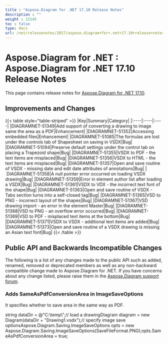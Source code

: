 ```yaml
---
title : "Aspose.Diagram for .NET 17.10 Release Notes" 
description : "" 
weight : 12145 
toc : false
type: docs
url: /net/releasenotes/2017/aspose.diagram+for+.net+17.10+release+notes/
---
```


# Aspose.Diagram for .NET : Aspose.Diagram for .NET 17.10 Release Notes


This page contains release notes for [Aspose.Diagram for .NET 17.10](https://www.nuget.org/packages/Aspose.Diagram/17.10.0).

## Improvements and Changes

{{< table style="table-striped" >}}
|Key|Summary|Category|
|:----|:----|:----|
|DIAGRAMNET-51349|Add support of converting a drawing to image same the area as a PDF|Enhancement|
|DIAGRAMNET-51352|Accessing embedded files|Enhancement|
|DIAGRAMNET-51085|The formulas are lost under the controls tab of Shapesheet on saving in VSDX|Bug|
|DIAGRAMNET-51094|Preserve default settings under the control tab on placing a Trapezoid shape|Bug|
|DIAGRAMNET-51355|VSDX to PDF - the text items are misplaced|Bug|
|DIAGRAMNET-51356|VSDX to HTML - the text items are misplaced|Bug|
|DIAGRAMNET-51357|Open and save routine of VSDX - missing date and edit date attributes of annotations|Bug|
| DIAGRAMNET-51358|A null pointer error occurred on loading VSDX drawing|Bug|
|DIAGRAMNET-51359|Error in element author list after loading a VSDX|Bug|
|DIAGRAMNET-51361|VSDX to VDX - the incorrect text font of the shape|Bug|
|DIAGRAMNET-51363|Open and save routine of VSDX - Tabs section turns into a self-closed tag|Bug|
|DIAGRAMNET-51365|VSD to PNG - incorrect layout of the shapes|Bug|
|DIAGRAMNET-51367|VSD drawing import - an error in the element Master|Bug|
|DIAGRAMNET-51368|VSD to PNG - an overflow error occurred|Bug|
|DIAGRAMNET-51369|VSD to PDF - misplaced text items at the bottom|Bug|
|DIAGRAMNET-51371|VSDX to VSDX - additional text items are added|Bug|
|DIAGRAMNET-51373|Open and save routine of a VSDX drawing is missing an Asian text font|Bug|
{{< /table >}}

## Public API and Backwards Incompatible Changes

The following is a list of any changes made to the public API such as added, renamed, removed or deprecated members as well as any non-backward compatible change made to Aspose.Diagram for .NET. If you have concerns about any change listed, please raise them in the [Aspose.Diagram support forum](https://forum.aspose.com/c/diagram).

### Adds SameAsPdfConversionArea in ImageSaveOptions

It specifies whether to save area in the same way as PDF.

string dataDir = @"C:\\temp\\";// load a drawingDiagram diagram = new Diagram(dataDir + "Drawing1.vsdx");// specify image save optionsAspose.Diagram.Saving.ImageSaveOptions opts = new Aspose.Diagram.Saving.ImageSaveOptions(SaveFileFormat.PNG);opts.SameAsPdfConversionArea = true;

